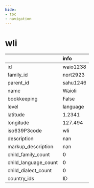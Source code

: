 ```yaml
---
hide:
- toc
- navigation
---
```

# wli
|                      | info     |
|:---------------------|:---------|
| id                   | waio1238 |
| family_id            | nort2923 |
| parent_id            | sahu1246 |
| name                 | Waioli   |
| bookkeeping          | False    |
| level                | language |
| latitude             | 1.2341   |
| longitude            | 127.494  |
| iso639P3code         | wli      |
| description          | nan      |
| markup_description   | nan      |
| child_family_count   | 0        |
| child_language_count | 0        |
| child_dialect_count  | 0        |
| country_ids          | ID       |